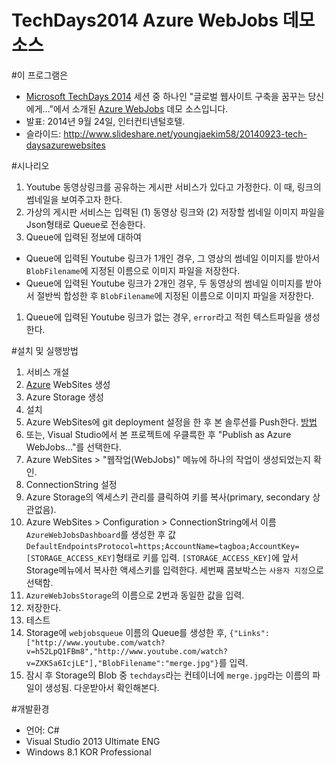 TechDays2014 Azure WebJobs 데모 소스
=============================

#이 프로그램은
 - [Microsoft TechDays 2014](http://www.microsoft.com/ko-kr/techdayskorea2014/default.aspx) 세션 중 하나인 "글로벌 웹사이트 구축을 꿈꾸는 당신에게…"에서 소개된 [Azure WebJobs](http://azure.microsoft.com/ko-kr/documentation/articles/web-sites-create-web-jobs/) 데모 소스입니다.
 - 발표: 2014년 9월 24일, 인터컨티넨털호텔.
 - 슬라이드: http://www.slideshare.net/youngjaekim58/20140923-tech-daysazurewebsites

#시나리오
 1. Youtube 동영상링크를 공유하는 게시판 서비스가 있다고 가정한다. 이 때, 링크의 썸네일을 보여주고자 한다.
 1. 가상의 게시판 서비스는 입력된 (1) 동영상 링크와 (2) 저장할 썸네일 이미지 파일을 Json형태로 Queue로 전송한다.
 1. Queue에 입력된 정보에 대하여
   - Queue에 입력된 Youtube 링크가 1개인 경우, 그 영상의 썸네일 이미지를 받아서 `BlobFilename`에 지정된 이름으로 이미지 파일을 저장한다.
   - Queue에 입력된 Youtube 링크가 2개인 경우, 두 동영상의 썸네일 이미지를 받아서 절반씩 합성한 후 `BlobFilename`에 지정된 이름으로 이미지 파일을 저장한다.
 1. Queue에 입력된 Youtube 링크가 없는 경우, `error`라고 적힌 텍스트파일을 생성한다.

#설치 및 실행방법

 1. 서비스 개설
   1. [Azure](http://www.azure.com) WebSites 생성
   2. Azure Storage 생성
 2. 설치
   1. Azure WebSites에 git deployment 설정을 한 후 본 솔루션를 Push한다. [방법](http://azure.microsoft.com/en-us/documentation/articles/web-sites-publish-source-control/)
   2. 또는, Visual Studio에서 본 프로젝트에 우클륵한 후 "Publish as Azure WebJobs..."를 선택한다.
   3. Azure WebSites > "웹작업(WebJobs)" 메뉴에 하나의 작업이 생성되었는지 확인.
 3. ConnectionString 설정
   1. Azure Storage의 엑세스키 관리를 클릭하여 키를 복사(primary, secondary 상관없음).
   2. Azure WebSites > Configuration > ConnectionString에서 이름 `AzureWebJobsDashboard`를 생성한 후 값 `DefaultEndpointsProtocol=https;AccountName=tagboa;AccountKey=[STORAGE_ACCESS_KEY]`형태로 키를 입력. `[STORAGE_ACCESS_KEY]`에 앞서 Storage메뉴에서 복사한 액세스키를 입력한다. 세번째 콤보박스는 `사용자 지정`으로 선택함.
   3. `AzureWebJobsStorage`의 이름으로 2번과 동일한 값을 입력.
   4. 저장한다.
 3. 테스트
   1. Storage에 `webjobsqueue` 이름의 Queue를 생성한 후, `{"Links":["http://www.youtube.com/watch?v=h52LpQ1FBm8","http://www.youtube.com/watch?v=ZXK5a6IcjLE"],"BlobFilename":"merge.jpg"}`를 입력.
   2. 잠시 후 Storage의 Blob 중 `techdays`라는 컨테이너에 `merge.jpg`라는 이름의 파일이 생성됨. 다운받아서 확인해본다.
    
#개발환경
 - 언어: C#
 - Visual Studio 2013 Ultimate ENG
 - Windows 8.1 KOR Professional
